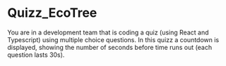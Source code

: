 # Quizz_EcoTree
You are in a development team that is coding a quiz (using React and Typescript) using multiple choice questions. In this quizz a countdown is displayed, showing the number of seconds before time runs out (each question lasts 30s).
